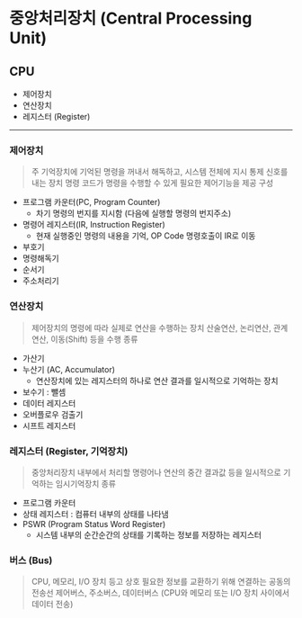 # 중앙처리장치 (Central Processing Unit)

## CPU

- 제어장치
- 연산장치
- 레지스터 (Register)

---

### 제어장치
>
> 주 기억장치에 기억된 명령을 꺼내서 해독하고, 시스템 전체에 지시 통제 신호를 내는 장치
> 명령 코드가 명령을 수행할 수 있게 필요한 제어기능을 제공
> 구성

- 프로그램 카운터(PC, Program Counter)
    - 차기 명령의 번지를 지시함 (다음에 실행할 명령의 번지주소)
- 명령어 레지스터(IR, Instruction Register)
    - 현재 실행중인 명령의 내용을 기억, OP Code 명령호출이 IR로 이동
- 부호기
- 명령해독기
- 순서기
- 주소처리기

### 연산장치
>
> 제어장치의 명령에 따라 실제로 연산을 수행하는 장치
> 산술연산, 논리연산, 관계연산, 이동(Shift) 등을 수행
> 종류

- 가산기
- 누산기 (AC, Accumulator)
    - 연산장치에 있는 레지스터의 하나로 연산 결과를 일시적으로 기억하는 장치
- 보수기 : 뺄셈
- 데이터 레지스터
- 오버플로우 검출기
- 시프트 레지스터

### 레지스터 (Register, 기억장치)
>
> 중앙처리장치 내부에서 처리할 명령어나 연산의 중간 결과값 등을 일시적으로 기억하는 임시기억장치
> 종류

- 프로그램 카운터
- 상태 레지스터 :  컴퓨터 내부의 상태를 나타냄
- PSWR (Program Status Word Register)
    - 시스템 내부의 순간순간의 상태를 기록하는 정보를 저장하는 레지스터

### 버스 (Bus)
>
> CPU, 메모리, I/O 장치 등고 상호 필요한 정보를 교환하기 위해 연결하는 공동의 전송선
> 제어버스, 주소버스, 데이터버스 (CPU와 메모리 또는 I/O 장치 사이에서 데이터 전송)
